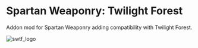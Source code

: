 # Spartan Weaponry: Twilight Forest
Addon mod for Spartan Weaponry adding compatibility with Twilight Forest.

![swtf_logo](https://user-images.githubusercontent.com/31541291/167636442-bb2d0df1-9f83-4b08-83f6-ba7b1a031da3.png)
